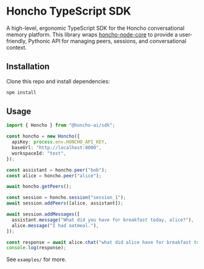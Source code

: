 # Honcho TypeScript SDK

A high-level, ergonomic TypeScript SDK for the Honcho conversational memory platform. This library wraps [honcho-node-core](../honcho-node-core) to provide a user-friendly, Pythonic API for managing peers, sessions, and conversational context.

## Installation

Clone this repo and install dependencies:

```sh
npm install
```

## Usage

```ts
import { Honcho } from "@honcho-ai/sdk";

const honcho = new Honcho({
  apiKey: process.env.HONCHO_API_KEY,
  baseUrl: "http://localhost:8000",
  workspaceId: "test",
});

const assistant = honcho.peer("bob");
const alice = honcho.peer("alice");

await honcho.getPeers();

const session = honcho.session("session_1");
await session.addPeers([alice, assistant]);

await session.addMessages([
  assistant.message("What did you have for breakfast today, alice?"),
  alice.message("I had oatmeal."),
]);

const response = await alice.chat("what did alice have for breakfast today?");
console.log(response);
```

See `examples/` for more.


